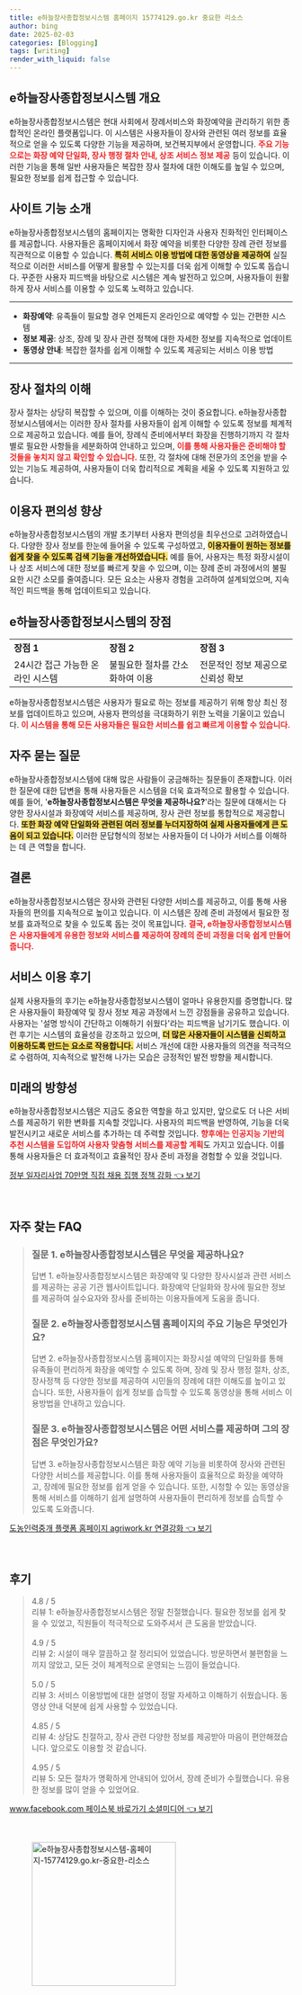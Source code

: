 ```yaml
---
title: e하늘장사종합정보시스템 홈페이지 15774129.go.kr 중요한 리소스
author: bing
date: 2025-02-03
categories: [Blogging]
tags: [writing]
render_with_liquid: false
---
```



<h2 id='e하늘장사종합정보시스템 개요'>e하늘장사종합정보시스템 개요</h2>

<p>e하늘장사종합정보시스템은 현대 사회에서 장례서비스와 화장예약을 관리하기 위한 종합적인 온라인 플랫폼입니다. 이 시스템은 사용자들이 장사와 관련된 여러 정보를 효율적으로 얻을 수 있도록 다양한 기능을 제공하며, 보건복지부에서 운영합니다. <b><span style="color: #ee2323;">주요 기능으로는 화장 예약 단일화, 장사 행정 절차 안내, 상조 서비스 정보 제공</span></b> 등이 있습니다. 이러한 기능을 통해 일반 사용자들은 복잡한 장사 절차에 대한 이해도를 높일 수 있으며, 필요한 정보를 쉽게 접근할 수 있습니다.</p>

<h2 id='사이트 기능 소개'>사이트 기능 소개</h2>

<p>e하늘장사종합정보시스템의 홈페이지는 명확한 디자인과 사용자 친화적인 인터페이스를 제공합니다. 사용자들은 홈페이지에서 화장 예약을 비롯한 다양한 장례 관련 정보를 직관적으로 이용할 수 있습니다. <b><span style="background-color: #ffe066;">특히 서비스 이용 방법에 대한 동영상을 제공하여</span></b> 실질적으로 이러한 서비스를 어떻게 활용할 수 있는지를 더욱 쉽게 이해할 수 있도록 돕습니다. 꾸준한 사용자 피드백을 바탕으로 시스템은 계속 발전하고 있으며, 사용자들이 원활하게 장사 서비스를 이용할 수 있도록 노력하고 있습니다.</p>

<hr />

<ul>
    <li><b>화장예약</b>: 유족들이 필요할 경우 언제든지 온라인으로 예약할 수 있는 간편한 시스템</li>
    <li><b>정보 제공</b>: 상조, 장례 및 장사 관련 정책에 대한 자세한 정보를 지속적으로 업데이트</li>
    <li><b>동영상 안내</b>: 복잡한 절차를 쉽게 이해할 수 있도록 제공되는 서비스 이용 방법</li>
</ul>

<hr />

<h2 id='장사 절차의 이해'>장사 절차의 이해</h2>

<p>장사 절차는 상당히 복잡할 수 있으며, 이를 이해하는 것이 중요합니다. e하늘장사종합정보시스템에서는 이러한 장사 절차를 사용자들이 쉽게 이해할 수 있도록 정보를 체계적으로 제공하고 있습니다. 예를 들어, 장례식 준비에서부터 화장을 진행하기까지 각 절차별로 필요한 사항들을 세분화하여 안내하고 있으며, <b><span style="color: #ee2323;">이를 통해 사용자들은 준비해야 할 것들을 놓치지 않고 확인할 수 있습니다.</span></b> 또한, 각 절차에 대해 전문가의 조언을 받을 수 있는 기능도 제공하여, 사용자들이 더욱 합리적으로 계획을 세울 수 있도록 지원하고 있습니다.</p>

<h2 id='이용자 편의성 향상'>이용자 편의성 향상</h2>

<p>e하늘장사종합정보시스템의 개발 초기부터 사용자 편의성을 최우선으로 고려하였습니다. 다양한 장사 정보를 한눈에 들어올 수 있도록 구성하였고, <b><span style="background-color: #ffe066;">이용자들이 원하는 정보를 쉽게 찾을 수 있도록 검색 기능을 개선하였습니다.</span></b> 예를 들어, 사용자는 특정 화장시설이나 상조 서비스에 대한 정보를 빠르게 찾을 수 있으며, 이는 장례 준비 과정에서의 불필요한 시간 소모를 줄여줍니다. 모든 요소는 사용자 경험을 고려하여 설계되었으며, 지속적인 피드백을 통해 업데이트되고 있습니다.</p>

<h2 id='e하늘장사종합정보시스템의 장점'>e하늘장사종합정보시스템의 장점</h2>

<table>
    <tr>
        <td><b>장점 1</b></td>
        <td><b>장점 2</b></td>
        <td><b>장점 3</b></td>
    </tr>
    <tr>
        <td>24시간 접근 가능한 온라인 시스템</td>
        <td>불필요한 절차를 간소화하여 이용</td>
        <td>전문적인 정보 제공으로 신뢰성 확보</td>
    </tr>
</table>

<p>e하늘장사종합정보시스템은 사용자가 필요로 하는 정보를 제공하기 위해 항상 최신 정보를 업데이트하고 있으며, 사용자 편의성을 극대화하기 위한 노력을 기울이고 있습니다. <b><span style="color: #ee2323;">이 시스템을 통해 모든 사용자들은 필요한 서비스를 쉽고 빠르게 이용할 수 있습니다.</span></b></p>

<h2 id='자주 묻는 질문'>자주 묻는 질문</h2>

<p>e하늘장사종합정보시스템에 대해 많은 사람들이 궁금해하는 질문들이 존재합니다. 이러한 질문에 대한 답변을 통해 사용자들은 시스템을 더욱 효과적으로 활용할 수 있습니다. 예를 들어, '<b>e하늘장사종합정보시스템은 무엇을 제공하나요?</b>'라는 질문에 대해서는 다양한 장사시설과 화장예약 서비스를 제공하며, 장사 관련 정보를 통합적으로 제공합니다. <b><span style="background-color: #ffe066;">또한 화장 예약 단일화와 관련된 여러 정보를 누더지장하여 실제 사용자들에게 큰 도움이 되고 있습니다.</span></b> 이러한 문답형식의 정보는 사용자들이 더 나아가 서비스를 이해하는 데 큰 역할을 합니다.</p>

<h2 id='결론'>결론</h2>

<p>e하늘장사종합정보시스템은 장사와 관련된 다양한 서비스를 제공하고, 이를 통해 사용자들의 편의를 지속적으로 높이고 있습니다. 이 시스템은 장례 준비 과정에서 필요한 정보를 효과적으로 찾을 수 있도록 돕는 것이 목표입니다. <b><span style="color: #ee2323;">결국, e하늘장사종합정보시스템은 사용자들에게 유용한 정보와 서비스를 제공하여 장례의 준비 과정을 더욱 쉽게 만들어 줍니다.</span></b></p>

<h2 id='서비스 이용 후기'>서비스 이용 후기</h2>

<p>실제 사용자들의 후기는 e하늘장사종합정보시스템이 얼마나 유용한지를 증명합니다. 많은 사용자들이 화장예약 및 장사 정보 제공 과정에서 느낀 강점들을 공유하고 있습니다. 사용자는 '설명 방식이 간단하고 이해하기 쉬웠다'라는 피드백을 남기기도 했습니다. 이런 후기는 시스템의 효율성을 강조하고 있으며, <b><span style="background-color: #ffe066;">더 많은 사용자들이 시스템을 신뢰하고 이용하도록 만드는 요소로 작용합니다.</span></b> 서비스 개선에 대한 사용자들의 의견을 적극적으로 수렴하여, 지속적으로 발전해 나가는 모습은 긍정적인 발전 방향을 제시합니다.</p>

<h2 id='미래의 방향성'>미래의 방향성</h2>

<p>e하늘장사종합정보시스템은 지금도 중요한 역할을 하고 있지만, 앞으로도 더 나은 서비스를 제공하기 위한 변화를 지속할 것입니다. 사용자의 피드백을 반영하여, 기능을 더욱 발전시키고 새로운 서비스를 추가하는 데 주력할 것입니다. <b><span style="color: #ee2323;">향후에는 인공지능 기반의 추천 시스템을 도입하여 사용자 맞춤형 서비스를 제공할 계획</span></b>도 가지고 있습니다. 이를 통해 사용자들은 더 효과적이고 효율적인 장사 준비 과정을 경험할 수 있을 것입니다.</p>


<p><a class="click-button" title="정부 일자리사업 70만명 직접 채용 집행 정책 강화" href="https://aptwhite.github.io/posts/%EC%A0%95%EB%B6%80-%EC%9D%BC%EC%9E%90%EB%A6%AC%EC%82%AC%EC%97%85-70%EB%A7%8C%EB%AA%85-%EC%A7%81%EC%A0%91-%EC%B1%84%EC%9A%A9-%EC%A7%91%ED%96%89-%EC%A0%95%EC%B1%85-%EA%B0%95%ED%99%94/" rel="dofollow">정부 일자리사업 70만명 직접 채용 집행 정책 강화 👈 보기</a></p><br>
<h2 id='자주_찾는_FAQ'>자주 찾는 FAQ</h2>
<div itemscope="" itemtype="https://schema.org/FAQPage"> 
<blockquote> 
<div itemscope="" itemprop="mainEntity" itemtype="https://schema.org/Question"> 
<h3 itemprop="name">질문 1. e하늘장사종합정보시스템은 무엇을 제공하나요?</h3> 
<div itemscope="" itemprop="acceptedAnswer" itemtype="https://schema.org/Answer"> 
<span itemprop="text"> 
<p>답변 1. e하늘장사종합정보시스템은 화장예약 및 다양한 장사시설과 관련 서비스를 제공하는 공공 기관 웹사이트입니다. 화장예약 단일화와 장사에 필요한 정보를 제공하여 실수요자와 장사를 준비하는 이용자들에게 도움을 줍니다.</p> 
</span> 
</div> 
</div> 

<div itemscope="" itemprop="mainEntity" itemtype="https://schema.org/Question"> 
<h3 itemprop="name">질문 2. e하늘장사종합정보시스템 홈페이지의 주요 기능은 무엇인가요?</h3> 
<div itemscope="" itemprop="acceptedAnswer" itemtype="https://schema.org/Answer"> 
<span itemprop="text"> 
<p>답변 2. e하늘장사종합정보시스템 홈페이지는 화장시설 예약의 단일화를 통해 유족들이 편리하게 화장을 예약할 수 있도록 하며, 장례 및 장사 행정 절차, 상조, 장사정책 등 다양한 정보를 제공하여 시민들의 장례에 대한 이해도를 높이고 있습니다. 또한, 사용자들이 쉽게 정보를 습득할 수 있도록 동영상을 통해 서비스 이용방법을 안내하고 있습니다.</p> 
</span> 
</div> 
</div> 

<div itemscope="" itemprop="mainEntity" itemtype="https://schema.org/Question"> 
<h3 itemprop="name">질문 3. e하늘장사종합정보시스템은 어떤 서비스를 제공하며 그의 장점은 무엇인가요?</h3> 
<div itemscope="" itemprop="acceptedAnswer" itemtype="https://schema.org/Answer"> 
<span itemprop="text"> 
<p>답변 3. e하늘장사종합정보시스템은 화장 예약 기능을 비롯하여 장사와 관련된 다양한 서비스를 제공합니다. 이를 통해 사용자들이 효율적으로 화장을 예약하고, 장례에 필요한 정보를 쉽게 얻을 수 있습니다. 또한, 시청할 수 있는 동영상을 통해 서비스를 이해하기 쉽게 설명하여 사용자들이 편리하게 정보를 습득할 수 있도록 도와줍니다.</p> 
</span> 
</div> 
</div> 

</blockquote> 
</div>
<p><a class="click-button" title="도농인력중개 플랫폼 홈페이지 agriwork.kr 연결강화" href="https://aptwhite.github.io/posts/%EB%8F%84%EB%86%8D%EC%9D%B8%EB%A0%A5%EC%A4%91%EA%B0%9C-%ED%94%8C%EB%9E%AB%ED%8F%BC-%ED%99%88%ED%8E%98%EC%9D%B4%EC%A7%80-agriwork.kr-%EC%97%B0%EA%B2%B0%EA%B0%95%ED%99%94/" rel="dofollow">도농인력중개 플랫폼 홈페이지 agriwork.kr 연결강화 👈 보기</a></p><br>
<h2 id='후기'>후기</h2>
<div itemscope itemtype="https://schema.org/Product">
  <blockquote>
  <div itemprop="review" itemscope itemtype="https://schema.org/Review">
      <div itemprop="reviewRating" itemscope itemtype="https://schema.org/Rating"> <span itemprop="ratingValue">4.8</span> / <span itemprop="bestRating">5</span> </div>
      <span itemprop="reviewBody">리뷰 1: e하늘장사종합정보시스템은 정말 친절했습니다. 필요한 정보를 쉽게 찾을 수 있었고, 직원들이 적극적으로 도와주셔서 큰 도움을 받았습니다.</span>
  </div>
  <br>
  <div itemprop="review" itemscope itemtype="https://schema.org/Review">
      <div itemprop="reviewRating" itemscope itemtype="https://schema.org/Rating"> <span itemprop="ratingValue">4.9</span> / <span itemprop="bestRating">5</span> </div>
      <span itemprop="reviewBody">리뷰 2: 시설이 매우 깔끔하고 잘 정리되어 있었습니다. 방문하면서 불편함을 느끼지 않았고, 모든 것이 체계적으로 운영되는 느낌이 들었습니다.</span>
  </div>
  <br>
  <div itemprop="review" itemscope itemtype="https://schema.org/Review">
      <div itemprop="reviewRating" itemscope itemtype="https://schema.org/Rating"> <span itemprop="ratingValue">5.0</span> / <span itemprop="bestRating">5</span> </div>
      <span itemprop="reviewBody">리뷰 3: 서비스 이용방법에 대한 설명이 정말 자세하고 이해하기 쉬웠습니다. 동영상 안내 덕분에 쉽게 사용할 수 있었습니다.</span>
  </div>
  <br>
  <div itemprop="review" itemscope itemtype="https://schema.org/Review">
      <div itemprop="reviewRating" itemscope itemtype="https://schema.org/Rating"> <span itemprop="ratingValue">4.85</span> / <span itemprop="bestRating">5</span> </div>
      <span itemprop="reviewBody">리뷰 4: 상담도 친절하고, 장사 관련 다양한 정보를 제공받아 마음이 편안해졌습니다. 앞으로도 이용할 것 같습니다.</span>
  </div>
  <br>
  <div itemprop="review" itemscope itemtype="https://schema.org/Review">
      <div itemprop="reviewRating" itemscope itemtype="https://schema.org/Rating"> <span itemprop="ratingValue">4.95</span> / <span itemprop="bestRating">5</span> </div>
      <span itemprop="reviewBody">리뷰 5: 모든 절차가 명확하게 안내되어 있어서, 장례 준비가 수월했습니다. 유용한 정보를 많이 얻을 수 있었어요.</span>
  </div>
  </blockquote>
</div>
<p><a class="click-button" title="www.facebook.com 페이스북 바로가기 소셜미디어" href="https://aptwhite.github.io/posts/www.facebook.com-%ED%8E%98%EC%9D%B4%EC%8A%A4%EB%B6%81-%EB%B0%94%EB%A1%9C%EA%B0%80%EA%B8%B0-%EC%86%8C%EC%85%9C%EB%AF%B8%EB%94%94%EC%96%B4/" rel="dofollow">www.facebook.com 페이스북 바로가기 소셜미디어 👈 보기</a></p><br>
<figure class="image"><img src="https://aptwhite.github.io/assets/img/thumbnail/e하늘장사종합정보시스템-홈페이지-15774129.go.kr-중요한-리소스.webp" alt="e하늘장사종합정보시스템-홈페이지-15774129.go.kr-중요한-리소스" width="256" height="256"></figure>